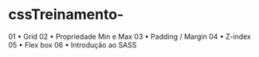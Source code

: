 # cssTreinamento-
01 • Grid   02 • Propriedade Min e Max  03 • Padding / Margin 04 • Z-index  05 • Flex box 06 • Introdução ao SASS 
